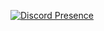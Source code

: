 [![Discord Presence](https://lanyard-profile-readme.vercel.app/api/839909747649544242)](https://discord.com/users/839909747649544242)
